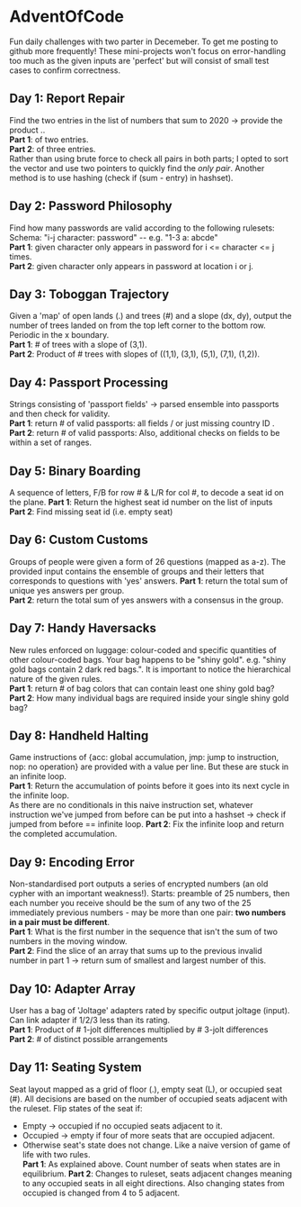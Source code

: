 # AdventOfCode
Fun daily challenges with two parter in Decemeber. To get me posting to github more frequently! These mini-projects won't focus on error-handling too much as the given inputs are 'perfect' but will consist of small test cases to confirm correctness.

## Day 1: Report Repair
Find the two entries in the list of numbers that sum to 2020 -> provide the product ..<br>
__Part 1__:  of two entries.<br>
__Part 2__:  of three entries.<br>
Rather than using brute force to check all pairs in both parts; I opted to sort the vector and use two pointers to quickly find the *only pair*. Another method is to use hashing (check if (sum - entry) in hashset).

## Day 2: Password Philosophy
Find how many passwords are valid according to the following rulesets:<br>
Schema: "i-j character: password" -- e.g. "1-3 a: abcde"<br>
__Part 1__: given character only appears in password for i <= character <= j times.<br>
__Part 2__: given character only appears in password at location i or j.

## Day 3: Toboggan Trajectory
Given a 'map' of open lands (.) and trees (#) and a slope (dx, dy), output the number of trees landed on from the top left corner to the bottom row. Periodic in the x boundary.<br>
__Part 1__: \# of trees with a slope of (3,1).<br>
__Part 2__: Product of \# trees with slopes of ((1,1), (3,1), (5,1), (7,1), (1,2)).

## Day 4: Passport Processing
Strings consisting of 'passport fields' -> parsed ensemble into passports and then check for validity.<br>
__Part 1__: return \# of valid passports: all fields / or just missing country ID .<br>
__Part 2__: return \# of valid passports: Also, additional checks on fields to be within a set of ranges.<br>

## Day 5: Binary Boarding
A sequence of letters, F/B for row \# & L/R for col \#, to decode a seat id on the plane. 
__Part 1__: Return the highest seat id number on the list of inputs<br>
__Part 2__: Find missing seat id (i.e. empty seat) <br>


## Day 6: Custom Customs
Groups of people were given a form of 26 questions (mapped as a-z). The provided input contains the ensemble of groups and their letters that corresponds to questions with 'yes' answers.
__Part 1__: return the total sum of unique yes answers per group. <br>
__Part 2__: return the total sum of yes answers with a consensus in the group. <br>

## Day 7: Handy Haversacks
New rules enforced on luggage: colour-coded and specific quantities of other colour-coded bags. Your bag happens to be "shiny gold".
e.g. "shiny gold bags contain 2 dark red bags.". It is important to notice the hierarchical nature of the given rules.<br>
__Part 1__: return # of bag colors that can contain least one shiny gold bag? <br>
__Part 2__: How many individual bags are required inside your single shiny gold bag? <br>


## Day 8: Handheld Halting
Game instructions of {acc: global accumulation, jmp: jump to instruction, nop: no operation} are provided with a value per line. But these are stuck in an infinite loop.<br>
__Part 1__: Return the accumulation of points before it goes into its next cycle in the infinite loop. <br>
As there are no conditionals in this naive instruction set, whatever instruction we've jumped from before can be put into a hashset -> check if jumped from before == infinite loop.
__Part 2__: Fix the infinite loop and return the completed accumulation. <br>

## Day 9: Encoding Error
Non-standardised port outputs a series of encrypted numbers (an old cypher with an important weakness!). Starts: preamble of 25 numbers, then each number you receive should be the sum of any two of the 25 immediately previous numbers - may be more than one pair: __two numbers in a pair must be different__. <br>
__Part 1__: What is the first number in the sequence that isn't the sum of two numbers in the moving window.<br>
__Part 2__: Find the slice of an array that sums up to the previous invalid number in part 1 -> return sum of smallest and largest number of this.

## Day 10: Adapter Array
User has a bag of 'Joltage' adapters rated by specific output joltage (input). Can link adapter if 1/2/3 less than its rating.<br>
__Part 1__: Product of # 1-jolt differences multiplied by # 3-jolt differences<br>
__Part 2__: # of distinct possible arrangements<br>

## Day 11: Seating System
Seat layout mapped as a grid of floor (.), empty seat (L), or occupied seat (#). All decisions are based on the number of occupied seats adjacent with the ruleset. Flip states of the seat if: 
- Empty -> occupied if no occupied seats adjacent to it.
- Occupied -> empty if four of more seats that are occupied adjacent.
- Otherwise seat's state does not change.
Like a naive version of game of life with two rules.<br>
__Part 1__: As explained above. Count number of seats when states are in equilibrium.
__Part 2__: Changes to ruleset, seats adjacent changes meaning to any occupied seats in all eight directions. Also changing states from occupied is changed from 4 to 5 adjacent.

